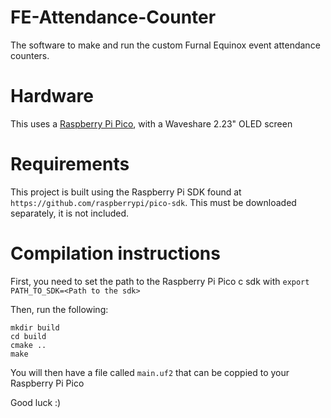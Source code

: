 # FE-Attendance-Counter
The software to make and run the custom Furnal Equinox event attendance counters. 

# Hardware
This uses a [Raspberry Pi Pico](https://www.raspberrypi.com/products/raspberry-pi-pico/), with a Waveshare 2.23" OLED screen

# Requirements
This project is built using the Raspberry Pi SDK found at `https://github.com/raspberrypi/pico-sdk`. This must be downloaded separately, it is not included.

# Compilation instructions
First, you need to set the path to the Raspberry Pi Pico c sdk with
`export PATH_TO_SDK=<Path to the sdk>`

Then, run the following:
```
mkdir build
cd build
cmake ..
make
```

You will then have a file called `main.uf2` that can be coppied to your Raspberry Pi Pico

Good luck :)
